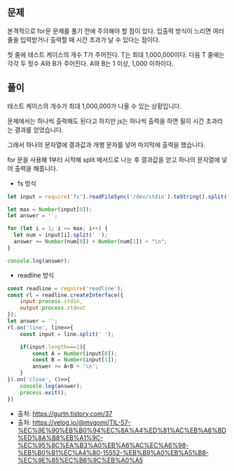 ## 문제

본격적으로 for문 문제를 풀기 전에 주의해야 할 점이 있다. 입출력 방식이 느리면 여러 줄을 입력받거나 출력할 때 시간 초과가 날 수 있다는 점이다.

첫 줄에 테스트 케이스의 개수 T가 주어진다. T는 최대 1,000,000이다. 다음 T 줄에는 각각 두 정수 A와 B가 주어진다. A와 B는 1 이상, 1,000 이하이다.

## 풀이

테스트 케이스의 개수가 최대 1,000,000가 나올 수 있는 상황입니다.

문제에서는 하나씩 출력해도 된다고 하지만 js는 하나씩 출력을 하면 필히 시간 초과라는 결과를 얻었습니다.

그래서 하나의 문자열에 결과값과 개행 문자를 넣어 마지막에 출력을 했습니다.

for 문을 사용해 1부터 시작해 split 메서드로 나눈 후 결과값을 얻고 하나의 문자열에 넣어 출력을 해줍니다.

- fs 방식
```js
let input = require('fs').readFileSync('/dev/stdin').toString().split('\n');

let max = Number(input[0]);
let answer = '';

for (let i = 1; i <= max; i++) {
  let num = input[i].split(' ');
  answer += Number(num[0]) + Number(num[1]) + "\n";
}

console.log(answer);
```

- readline 방식
```js
const readline = require('readline');
const rl = readline.createInterface({
    input:process.stdin,
    output:process.stdout
});
let answer = '';
rl.on('line', line=>{
    const input = line.split(' ');

    if(input.length===2){
        const A = Number(input[0]);
        const B = Number(input[1]);
        answer += A+B + '\n';
    }
}).on('close', ()=>{
    console.log(answer);
    process.exit();
})
```

- 출처: https://gurtn.tistory.com/37
- 출처: https://velog.io/@mygomi/TIL-57-%EC%9E%90%EB%B0%94%EC%8A%A4%ED%81%AC%EB%A6%BD%ED%8A%B8%EB%A1%9C-%EC%95%8C%EA%B3%A0%EB%A6%AC%EC%A6%98-%EB%B0%B1%EC%A4%80-15552-%EB%B9%A0%EB%A5%B8-%EC%9E%85%EC%B6%9C%EB%A0%A5
